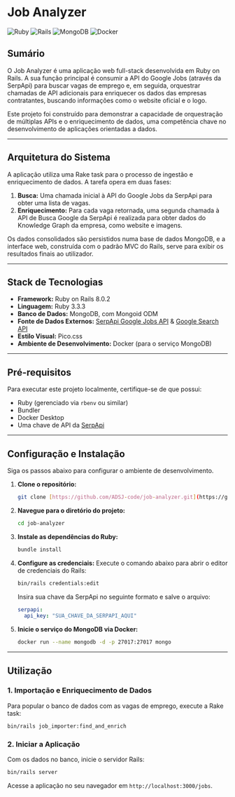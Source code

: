 # Job Analyzer

![Ruby](https://img.shields.io/badge/Ruby-3.3.3-CC342D.svg?style=for-the-badge&logo=ruby)
![Rails](https://img.shields.io/badge/Rails-8.0.2-D30001.svg?style=for-the-badge&logo=rubyonrails)
![MongoDB](https://img.shields.io/badge/MongoDB-4.7.1-47A248.svg?style=for-the-badge&logo=mongodb)
![Docker](https://img.shields.io/badge/Docker-20.10.21-2496ED.svg?style=for-the-badge&logo=docker)

## Sumário

O Job Analyzer é uma aplicação web full-stack desenvolvida em Ruby on Rails. A sua função principal é consumir a API do Google Jobs (através da SerpApi) para buscar vagas de emprego e, em seguida, orquestrar chamadas de API adicionais para enriquecer os dados das empresas contratantes, buscando informações como o website oficial e o logo.

Este projeto foi construído para demonstrar a capacidade de orquestração de múltiplas APIs e o enriquecimento de dados, uma competência chave no desenvolvimento de aplicações orientadas a dados.

---

## Arquitetura do Sistema

A aplicação utiliza uma Rake task para o processo de ingestão e enriquecimento de dados. A tarefa opera em duas fases:
1.  **Busca:** Uma chamada inicial à API do Google Jobs da SerpApi para obter uma lista de vagas.
2.  **Enriquecimento:** Para cada vaga retornada, uma segunda chamada à API de Busca Google da SerpApi é realizada para obter dados do Knowledge Graph da empresa, como website e imagens.

Os dados consolidados são persistidos numa base de dados MongoDB, e a interface web, construída com o padrão MVC do Rails, serve para exibir os resultados finais ao utilizador.

---

## Stack de Tecnologias

* **Framework:** Ruby on Rails 8.0.2
* **Linguagem:** Ruby 3.3.3
* **Banco de Dados:** MongoDB, com Mongoid ODM
* **Fonte de Dados Externos:** [SerpApi Google Jobs API](https://serpapi.com/) & [Google Search API](https://serpapi.com/)
* **Estilo Visual:** Pico.css
* **Ambiente de Desenvolvimento:** Docker (para o serviço MongoDB)

---

## Pré-requisitos

Para executar este projeto localmente, certifique-se de que possui:
* Ruby (gerenciado via `rbenv` ou similar)
* Bundler
* Docker Desktop
* Uma chave de API da [SerpApi](https://serpapi.com/)

---

## Configuração e Instalação

Siga os passos abaixo para configurar o ambiente de desenvolvimento.

1.  **Clone o repositório:**
    ```bash
    git clone [https://github.com/ADSJ-code/job-analyzer.git](https://github.com/ADSJ-code/job-analyzer.git)
    ```

2.  **Navegue para o diretório do projeto:**
    ```bash
    cd job-analyzer
    ```

3.  **Instale as dependências do Ruby:**
    ```bash
    bundle install
    ```

4.  **Configure as credenciais:**
    Execute o comando abaixo para abrir o editor de credenciais do Rails:
    ```bash
    bin/rails credentials:edit
    ```
    Insira sua chave da SerpApi no seguinte formato e salve o arquivo:
    ```yaml
    serpapi:
      api_key: "SUA_CHAVE_DA_SERPAPI_AQUI"
    ```

5.  **Inicie o serviço do MongoDB via Docker:**
    ```bash
    docker run --name mongodb -d -p 27017:27017 mongo
    ```

---

## Utilização

### 1. Importação e Enriquecimento de Dados
Para popular o banco de dados com as vagas de emprego, execute a Rake task:
```bash
bin/rails job_importer:find_and_enrich
```

### 2. Iniciar a Aplicação
Com os dados no banco, inicie o servidor Rails:
```bash
bin/rails server
```
Acesse a aplicação no seu navegador em `http://localhost:3000/jobs`.